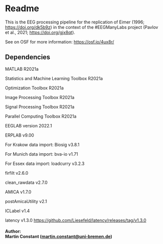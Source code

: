 # Readme
This is the EEG processing pipeline for the replication of Eimer (1996; https://doi.org/dk5b9z) in the context of the #EEGManyLabs project (Pavlov et al., 2021; https://doi.org/gjx8qt).

See on OSF for more information:  https://osf.io/4ux8r/

## Dependencies
MATLAB R2021a

Statistics and Machine Learning Toolbox R2021a

Optimization Toolbox R2021a

Image Processing Toolbox R2021a

Signal Processing Toolbox R2021a

Parallel Computing Toolbox R2021a

EEGLAB version 2022.1

ERPLAB v9.00

For Krakow data import: Biosig v3.8.1

For Munich data import: bva-io v1.71

For Essex data import: loadcurry v3.2.3

firfilt v2.6.0

clean_rawdata v2.7.0

AMICA v1.7.0

postAmicaUtility v2.1

ICLabel v1.4

latency v1.3.0 https://github.com/Liesefeld/latency/releases/tag/v1.3.0

#### Author: <br> Martin Constant (martin.constant@uni-bremen.de)